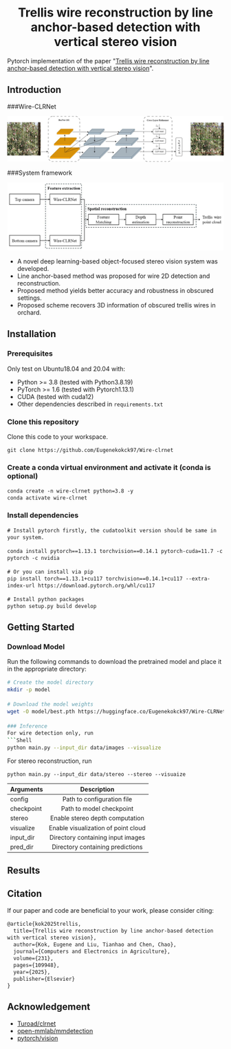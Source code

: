 <div align="center">

# Trellis wire reconstruction by line anchor-based detection with vertical stereo vision

</div>


Pytorch implementation of the paper "[Trellis wire reconstruction by line anchor-based detection with vertical stereo vision](https://doi.org/10.1016/j.compag.2025.109948)".

## Introduction

###Wire-CLRNet

![Wire-CLRNet](.github/wire-clrnet.jpeg)

###System framework

![Framework](.github/system_framework.jpeg)

- A novel deep learning-based object-focused stereo vision system was developed.
- Line anchor-based method was proposed for wire 2D detection and reconstruction.
- Proposed method yields better accuracy and robustness in obscured settings.
- Proposed scheme recovers 3D information of obscured trellis wires in orchard.

## Installation

### Prerequisites
Only test on Ubuntu18.04 and 20.04 with:
- Python >= 3.8 (tested with Python3.8.19)
- PyTorch >= 1.6 (tested with Pytorch1.13.1)
- CUDA (tested with cuda12)
- Other dependencies described in `requirements.txt`

### Clone this repository
Clone this code to your workspace. 
```Shell
git clone https://github.com/Eugenekokck97/Wire-clrnet
```

### Create a conda virtual environment and activate it (conda is optional)

```Shell
conda create -n wire-clrnet python=3.8 -y
conda activate wire-clrnet
```

### Install dependencies

```Shell
# Install pytorch firstly, the cudatoolkit version should be same in your system.

conda install pytorch==1.13.1 torchvision==0.14.1 pytorch-cuda=11.7 -c pytorch -c nvidia

# Or you can install via pip
pip install torch==1.13.1+cu117 torchvision==0.14.1+cu117 --extra-index-url https://download.pytorch.org/whl/cu117

# Install python packages
python setup.py build develop
```

## Getting Started
### Download Model
Run the following commands to download the pretrained model and place it in the appropriate directory:

```bash
# Create the model directory
mkdir -p model

# Download the model weights
wget -O model/best.pth https://huggingface.co/Eugenekokck97/Wire-CLRNet/resolve/main/best.pth

### Inference
For wire detection only, run
```Shell
python main.py --input_dir data/images --visualize
```

For stereo reconstruction, run
```Shell
python main.py --input_dir data/stereo --stereo --visuaize
```

| Arguments | Description |
| :---  |  :---:   |
| config | Path to configuration file |
| checkpoint | Path to model checkpoint |
| stereo | Enable stereo depth computation |
| visualize | Enable visualization of point cloud |
| input_dir | Directory containing input images |
| pred_dir | Directory containing predictions |

## Results

## Citation

If our paper and code are beneficial to your work, please consider citing:
```
@article{kok2025trellis,
  title={Trellis wire reconstruction by line anchor-based detection with vertical stereo vision},
  author={Kok, Eugene and Liu, Tianhao and Chen, Chao},
  journal={Computers and Electronics in Agriculture},
  volume={231},
  pages={109948},
  year={2025},
  publisher={Elsevier}
}
```

## Acknowledgement
<!--ts-->
* [Turoad/clrnet](https://github.com/Turoad/CLRNet)
* [open-mmlab/mmdetection](https://github.com/open-mmlab/mmdetection)
* [pytorch/vision](https://github.com/pytorch/vision)
<!--te-->
